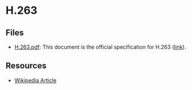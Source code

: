 # H.263
## Files
- [H.263.pdf](H.263.pdf): This document is the official specification for H.263 ([link](https://www.itu.int/rec/T-REC-H.263/en)).
## Resources
- [Wikipedia Article](https://en.wikipedia.org/wiki/H.263)
